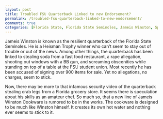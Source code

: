 ```yaml
---
layout: post
title: Troubled FSU Quarterback Linked to new Endorsement?
permalink: /troubled-fsu-quarterback-linked-to-new-endorsement/
comments: true
categories: [Florida State, Florida State Seminoles, Jameis Winston, Sports]
---
```

Jameis Winston is known as the resilient quarterback of the Florida State Seminoles. He is a Heisman Trophy winner who can’t seem to stay out of trouble or out of the news. Among other things, the quarterback has been linked to stealing soda from a fast food restaurant, a rape allegation, shooting out windows with a BB gun, and screaming obscenities while standing on top of a table at the FSU student union. Most recently he has been accused of signing over 900 items for sale. Yet no allegations, no charges, seem to stick.

Now, there may be more to that infamous security video of the quarterback stealing crab legs from a Florida grocery store. It seems there is speculation about his skills as an amateur chef. So much so, that a new line of Jameis Winston Cookware is rumored to be in the works. The cookware is designed to be much like Winston himself. It creates its own hot water and nothing ever seems to stick to it.
